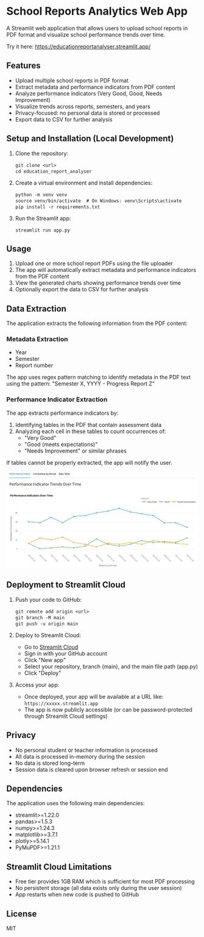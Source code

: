 # School Reports Analytics Web App

A Streamlit web application that allows users to upload school reports in PDF format and visualize school performance trends over time.

Try it here: https://educationreportanalyser.streamlit.app/

## Features

- Upload multiple school reports in PDF format
- Extract metadata and performance indicators from PDF content
- Analyze performance indicators (Very Good, Good, Needs Improvement)
- Visualize trends across reports, semesters, and years
- Privacy-focused: no personal data is stored or processed
- Export data to CSV for further analysis

## Setup and Installation (Local Development)

1. Clone the repository:
   ```
   git clone <url>
   cd education_report_analyser
   ```

2. Create a virtual environment and install dependencies:
   ```
   python -m venv venv
   source venv/bin/activate  # On Windows: venv\Scripts\activate
   pip install -r requirements.txt
   ```

3. Run the Streamlit app:
   ```
   streamlit run app.py
   ```

## Usage

1. Upload one or more school report PDFs using the file uploader
2. The app will automatically extract metadata and performance indicators from the PDF content
3. View the generated charts showing performance trends over time
4. Optionally export the data to CSV for further analysis

## Data Extraction

The application extracts the following information from the PDF content:

### Metadata Extraction
- Year
- Semester
- Report number

The app uses regex pattern matching to identify metadata in the PDF text using the pattern: "Semester X, YYYY - Progress Report Z"

### Performance Indicator Extraction
The app extracts performance indicators by:
1. Identifying tables in the PDF that contain assessment data
2. Analyzing each cell in these tables to count occurrences of:
   - "Very Good"
   - "Good (meets expectations)"
   - "Needs Improvement" or similar phrases

If tables cannot be properly extracted, the app will notify the user.

![Graph Image](assets/graph.png)

## Deployment to Streamlit Cloud

1. Push your code to GitHub:
   ```
   git remote add origin <url>
   git branch -M main
   git push -u origin main
   ```

2. Deploy to Streamlit Cloud:
   - Go to [Streamlit Cloud](https://streamlit.io/cloud)
   - Sign in with your GitHub account
   - Click "New app"
   - Select your repository, branch (main), and the main file path (app.py)
   - Click "Deploy"

3. Access your app:
   - Once deployed, your app will be available at a URL like: `https://xxxxx.streamlit.app`
   - The app is now publicly accessible (or can be password-protected through Streamlit Cloud settings)

## Privacy

- No personal student or teacher information is processed
- All data is processed in-memory during the session
- No data is stored long-term
- Session data is cleared upon browser refresh or session end

## Dependencies

The application uses the following main dependencies:
- streamlit>=1.22.0
- pandas>=1.5.3
- numpy>=1.24.3
- matplotlib>=3.7.1
- plotly>=5.14.1
- PyMuPDF>=1.21.1

## Streamlit Cloud Limitations

- Free tier provides 1GB RAM which is sufficient for most PDF processing
- No persistent storage (all data exists only during the user session)
- App restarts when new code is pushed to GitHub

## License

MIT 